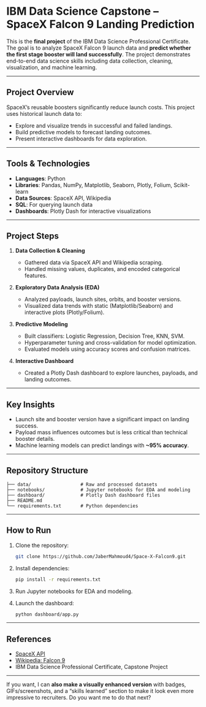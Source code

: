 #  IBM Data Science Capstone – SpaceX Falcon 9 Landing Prediction

This is the **final project** of the IBM Data Science Professional Certificate. The goal is to analyze SpaceX Falcon 9 launch data and **predict whether the first stage booster will land successfully**. The project demonstrates end-to-end data science skills including data collection, cleaning, visualization, and machine learning.

---

##  Project Overview

SpaceX’s reusable boosters significantly reduce launch costs. This project uses historical launch data to:

* Explore and visualize trends in successful and failed landings.
* Build predictive models to forecast landing outcomes.
* Present interactive dashboards for data exploration.

---

##  Tools & Technologies

* **Languages**: Python
* **Libraries**: Pandas, NumPy, Matplotlib, Seaborn, Plotly, Folium, Scikit-learn
* **Data Sources**: SpaceX API, Wikipedia
* **SQL**: For querying launch data
* **Dashboards**: Plotly Dash for interactive visualizations

---

##  Project Steps

1. **Data Collection & Cleaning**

   * Gathered data via SpaceX API and Wikipedia scraping.
   * Handled missing values, duplicates, and encoded categorical features.

2. **Exploratory Data Analysis (EDA)**

   * Analyzed payloads, launch sites, orbits, and booster versions.
   * Visualized data trends with static (Matplotlib/Seaborn) and interactive plots (Plotly/Folium).

3. **Predictive Modeling**

   * Built classifiers: Logistic Regression, Decision Tree, KNN, SVM.
   * Hyperparameter tuning and cross-validation for model optimization.
   * Evaluated models using accuracy scores and confusion matrices.

4. **Interactive Dashboard**

   * Created a Plotly Dash dashboard to explore launches, payloads, and landing outcomes.

---

##  Key Insights

* Launch site and booster version have a significant impact on landing success.
* Payload mass influences outcomes but is less critical than technical booster details.
* Machine learning models can predict landings with **\~95% accuracy**.

---

##  Repository Structure

```
├── data/                  # Raw and processed datasets
├── notebooks/             # Jupyter notebooks for EDA and modeling
├── dashboard/             # Plotly Dash dashboard files
├── README.md
└── requirements.txt       # Python dependencies
```

---

##  How to Run

1. Clone the repository:

   ```bash
   git clone https://github.com/JaberMahmoud4/Space-X-Falcon9.git
   ```
2. Install dependencies:

   ```bash
   pip install -r requirements.txt
   ```
3. Run Jupyter notebooks for EDA and modeling.
4. Launch the dashboard:

   ```bash
   python dashboard/app.py
   ```

---

##  References

* [SpaceX API](https://api.spacexdata.com/)
* [Wikipedia: Falcon 9](https://en.wikipedia.org/wiki/Falcon_9)
* IBM Data Science Professional Certificate, Capstone Project

---

If you want, I can **also make a visually enhanced version** with badges, GIFs/screenshots, and a “skills learned” section to make it look even more impressive to recruiters. Do you want me to do that next?
